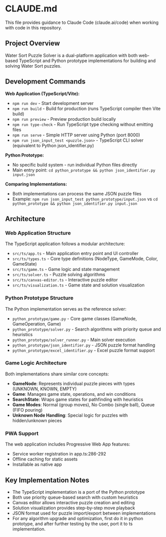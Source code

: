 # CLAUDE.md

This file provides guidance to Claude Code (claude.ai/code) when working with code in this repository.

## Project Overview

Water Sort Puzzle Solver is a dual-platform application with both web-based TypeScript and Python prototype implementations for building and solving Water Sort puzzles.

## Development Commands

**Web Application (TypeScript/Vite):**
- `npm run dev` - Start development server
- `npm run build` - Build for production (runs TypeScript compiler then Vite build)  
- `npm run preview` - Preview production build locally
- `npm run type-check` - Run TypeScript type checking without emitting files
- `npm run serve` - Simple HTTP server using Python (port 8000)
- `npm run json_input_test <puzzle.json>` - TypeScript CLI solver (equivalent to Python json_identifier.py)

**Python Prototype:**
- No specific build system - run individual Python files directly
- Main entry point: `cd python_prototype && python json_identifier.py input.json`

**Comparing Implementations:**
- Both implementations can process the same JSON puzzle files
- Example: `npm run json_input_test python_prototype/input.json` vs `cd python_prototype && python json_identifier.py input.json`

## Architecture

### Web Application Structure
The TypeScript application follows a modular architecture:

- `src/ts/app.ts` - Main application entry point and UI controller
- `src/ts/types.ts` - Core type definitions (NodeType, GameMode, Color, GameState)
- `src/ts/game.ts` - Game logic and state management
- `src/ts/solver.ts` - Puzzle solving algorithms
- `src/ts/canvas-editor.ts` - Interactive puzzle editor
- `src/ts/visualization.ts` - Game state and solution visualization

### Python Prototype Structure
The Python implementation serves as the reference solver:

- `python_prototype/game.py` - Core game classes (GameNode, GameOperation, Game)
- `python_prototype/solver.py` - Search algorithms with priority queue and heuristics
- `python_prototype/solver_runner.py` - Main solver execution
- `python_prototype/json_identifier.py` - JSON puzzle format handling
- `python_prototype/excel_identifier.py` - Excel puzzle format support

### Game Logic Architecture
Both implementations share similar core concepts:

- **GameNode**: Represents individual puzzle pieces with types (UNKNOWN, KNOWN, EMPTY)
- **Game**: Manages game state, operations, and win conditions
- **SearchState**: Wraps game states for pathfinding with heuristics
- **Game Modes**: Normal (group moves), No Combo (single ball), Queue (FIFO pouring)
- **Unknown Node Handling**: Special logic for puzzles with hidden/unknown pieces

### PWA Support
The web application includes Progressive Web App features:
- Service worker registration in app.ts:286-292
- Offline caching for static assets
- Installable as native app

## Key Implementation Notes

- The TypeScript implementation is a port of the Python prototype
- Both use priority queue-based search with custom heuristics
- Canvas editor allows interactive puzzle creation and editing
- Solution visualization provides step-by-step move playback
- JSON format used for puzzle import/export between implementations
- For any algorithm upgrade and optimization, first do it in python prototype, and after further testing by the user, port it to ts implementation.
